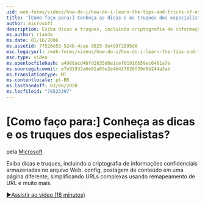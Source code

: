 ```yaml
---
uid: web-forms/videos/how-do-i/how-do-i-learn-the-tips-and-tricks-of-experts
title: '[Como faço para:] Conheça as dicas e os truques dos especialistas? | Microsoft Docs'
author: microsoft
description: Exiba dicas e truques, incluindo criptografia de informações confidenciais armazenadas no arquivo Web. config, postagem de conteúdo em uma página diferente, simplificando URLs complexas...
ms.author: riande
ms.date: 01/16/2006
ms.assetid: 77526e53-524b-4cae-9025-3e493f2895d0
msc.legacyurl: /web-forms/videos/how-do-i/how-do-i-learn-the-tips-and-tricks-of-experts
msc.type: video
ms.openlocfilehash: a4988acd4bfd2835d8e1cef61916b59ec6481a7e
ms.sourcegitcommit: e7e91932a6e91a63e2e46417626f39d6b244a3ab
ms.translationtype: MT
ms.contentlocale: pt-BR
ms.lasthandoff: 03/06/2020
ms.locfileid: "78523397"
---
```

# <a name="how-do-i-learn-the-tips-and-tricks-of-experts"></a>[Como faço para:] Conheça as dicas e os truques dos especialistas?

pela [Microsoft](https://github.com/microsoft)

Exiba dicas e truques, incluindo a criptografia de informações confidenciais armazenadas no arquivo Web. config, postagem de conteúdo em uma página diferente, simplificando URLs complexas usando remapeamento de URL e muito mais.

[&#9654;Assistir ao vídeo (18 minutos)](https://channel9.msdn.com/Blogs/ASP-NET-Site-Videos/how-do-i-learn-the-tips-and-tricks-of-experts)
